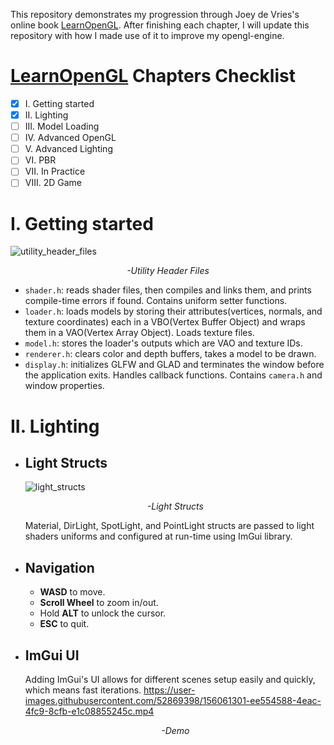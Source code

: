 This repository demonstrates my progression through Joey de Vries's online book [LearnOpenGL](https://learnopengl.com).
After finishing each chapter, I will update this repository with how I made use of it to improve my opengl-engine.

# [LearnOpenGL](https://learnopengl.com) Chapters Checklist
- [x] I. Getting started
- [x] II. Lighting
- [ ] III. Model Loading
- [ ] IV. Advanced OpenGL
- [ ] V. Advanced Lighting
- [ ] VI. PBR
- [ ] VII. In Practice
- [ ] VIII. 2D Game

# I. Getting started
![utility_header_files](https://user-images.githubusercontent.com/52869398/155899186-1279e767-3527-45f2-a331-469e5aeed998.png)
<p align="center"><i>-Utility Header Files</i></p>

* `shader.h`: reads shader files, then compiles and links them, and prints compile-time errors if found. Contains uniform setter functions.
* `loader.h`: loads models by storing their attributes(vertices, normals, and texture coordinates) each in a VBO(Vertex Buffer Object) and wraps them in a VAO(Vertex Array Object). Loads texture files. 
* `model.h`: stores the loader's outputs which are VAO and texture IDs.
* `renderer.h`: clears color and depth buffers, takes a model to be drawn.
* `display.h`: initializes GLFW and GLAD and terminates the window before the application exits. Handles callback functions. Contains `camera.h` and window properties.

# II. Lighting
* ## Light Structs
    ![light_structs](https://user-images.githubusercontent.com/52869398/156049866-4e089c26-c738-4bd4-a5ed-ccb354866711.png)
    <p align="center"><i>-Light Structs</i></p>

    Material, DirLight, SpotLight, and PointLight structs are passed to light shaders uniforms and configured at run-time using ImGui library.

* ## Navigation
    - **WASD** to move.
    - **Scroll Wheel** to zoom in/out.
    - Hold **ALT** to unlock the cursor.
    - **ESC** to quit.

* ## ImGui UI
    Adding ImGui's UI allows for different scenes setup easily and quickly, which means fast iterations.
    https://user-images.githubusercontent.com/52869398/156061301-ee554588-4eac-4fc9-8cfb-e1c08855245c.mp4
    <p align="center"><i>-Demo</i></p>

